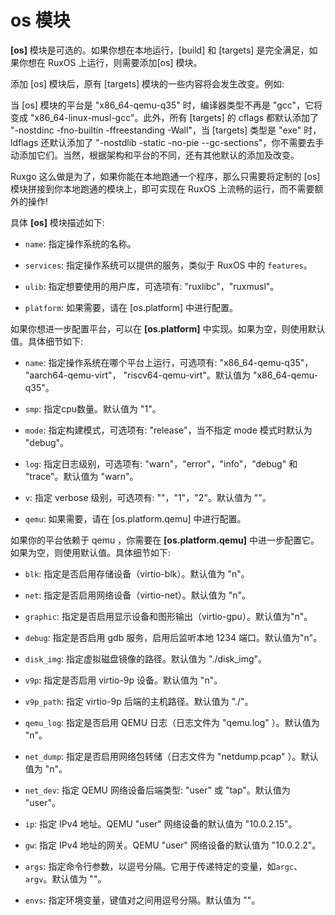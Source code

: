 # os 模块

**[os]** 模块是可选的。如果你想在本地运行，[build] 和 [targets] 是完全满足，如果你想在 RuxOS 上运行，则需要添加[os] 模块。

添加 [os] 模块后，原有 [targets] 模块的一些内容将会发生改变。例如:

当 [os] 模块的平台是 "x86_64-qemu-q35" 时，编译器类型不再是 "gcc"，它将变成 "x86_64-linux-musl-gcc"。此外，所有 [targets] 的 cflags 都默认添加了 "-nostdinc -fno-builtin -ffreestanding -Wall"，当 [targets] 类型是 "exe" 时，ldflags 还默认添加了 "-nostdlib -static -no-pie --gc-sections"，你不需要去手动添加它们。当然，根据架构和平台的不同，还有其他默认的添加及改变。

Ruxgo 这么做是为了，如果你能在本地跑通一个程序，那么只需要将定制的 [os] 模块拼接到你本地跑通的模块上，即可实现在 RuxOS 上流畅的运行，而不需要额外的操作!

具体 **[os]** 模块描述如下:

- `name`: 指定操作系统的名称。

- `services`: 指定操作系统可以提供的服务，类似于 RuxOS 中的 `features`。

- `ulib`: 指定想要使用的用户库，可选项有: "ruxlibc"，"ruxmusl"。

- `platform`: 如果需要，请在 [os.platform] 中进行配置。

如果你想进一步配置平台，可以在 **[os.platform]** 中实现。如果为空，则使用默认值。具体细节如下:

- `name`: 指定操作系统在哪个平台上运行，可选项有: "x86_64-qemu-q35"， "aarch64-qemu-virt"， "riscv64-qemu-virt"。默认值为 "x86_64-qemu-q35"。

- `smp`: 指定cpu数量。默认值为 "1"。

- `mode`: 指定构建模式，可选项有: "release"，当不指定 mode 模式时默认为 "debug"。

- `log`: 指定日志级别，可选项有: "warn"，"error"，"info"，"debug" 和 "trace"。默认值为 "warn"。

- `v`: 指定 verbose 级别，可选项有: ""，"1"，"2"。默认值为 ""。

- `qemu`: 如果需要，请在 [os.platform.qemu] 中进行配置。

如果你的平台依赖于 qemu ，你需要在 **[os.platform.qemu]** 中进一步配置它。如果为空，则使用默认值。具体细节如下:

- `blk`: 指定是否启用存储设备（virtio-blk）。默认值为 "n"。

- `net`: 指定是否启用网络设备（virtio-net）。默认值为 "n"。

- `graphic`: 指定是否启用显示设备和图形输出（virtio-gpu）。默认值为"n"。

- `debug`: 指定是否启用 gdb 服务，启用后监听本地 1234 端口。默认值为"n"。

- `disk_img`: 指定虚拟磁盘镜像的路径。默认值为 "./disk_img"。

- `v9p`: 指定是否启用 virtio-9p 设备。默认值为 "n"。

- `v9p_path`: 指定 virtio-9p 后端的主机路径。默认值为 "./"。

- `qemu_log`: 指定是否启用 QEMU 日志（日志文件为 "qemu.log" ）。默认值为 "n"。

- `net_dump`: 指定是否启用网络包转储（日志文件为 "netdump.pcap" ）。默认值为 "n"。

- `net_dev`: 指定 QEMU 网络设备后端类型: "user" 或 "tap"。默认值为 "user"。

- `ip`: 指定 IPv4 地址。QEMU "user" 网络设备的默认值为 "10.0.2.15"。

- `gw`: 指定 IPv4 地址的网关。QEMU "user" 网络设备的默认值为 "10.0.2.2"。

- `args`: 指定命令行参数，以逗号分隔。它用于传递特定的变量，如`argc`、`argv`。默认值为 ""。

- `envs`: 指定环境变量，键值对之间用逗号分隔。默认值为 ""。